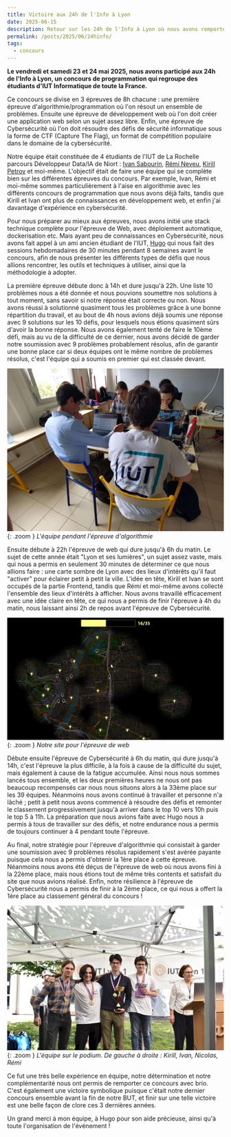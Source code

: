 ```yaml
---
title: Victoire aux 24h de l'Info à Lyon
date: 2025-06-15
description: Retour sur les 24h de l'Info à Lyon où nous avons remporté la première place avec l'équipe de l'IUT de La Rochelle.
permalink: /posts/2025/06/24hinfo/
tags:
  - concours
---
```


**Le vendredi et samedi 23 et 24 mai 2025, nous avons participé aux 24h de l'Info à Lyon, un concours de programmation qui regroupe des étudiants d'IUT Informatique de toute la France.**

Ce concours se divise en 3 épreuves de 8h chacune : une première épreuve d'algorithmie/programmation où l'on résout un ensemble de problèmes. Ensuite une épreuve de développement web où l'on doit créer une application web selon un sujet assez libre. Enfin, une épreuve de Cybersécurité où l'on doit résoudre des défis de sécurité informatique sous la forme de CTF (Capture The Flag), un format de compétition populaire dans le domaine de la cybersécurité.

Notre équipe était constituée de 4 étudiants de l'IUT de La Rochelle parcours Développeur Data/IA de Niort : [Ivan Sabourin](https://www.linkedin.com/in/ivan-sabourin/), [Rémi Neveu](https://www.linkedin.com/in/r%C3%A9mi-neveu/), [Kirill Petrov](https://www.linkedin.com/in/hammerill/) et moi-même. L'objectif était de faire une équipe qui se complète bien sur les différentes épreuves du concours. Par exemple, Ivan, Rémi et moi-même sommes particulièrement à l'aise en algorithmie avec les différents concours de programmation que nous avons déjà faits, tandis que Kirill et Ivan ont plus de connaissances en développement web, et enfin j'ai davantage d'expérience en cybersécurité. 

Pour nous préparer au mieux aux épreuves, nous avons initié une stack technique complète pour l'épreuve de Web, avec déploiement automatique, dockerisation etc. Mais ayant peu de connaissances en Cybersécurité, nous avons fait appel à un ami ancien étudiant de l'IUT, [Hugo](https://www.linkedin.com/in/1h1d/) qui nous fait des sessions hebdomadaires de 30 minutes pendant 8 semaines avant le concours, afin de nous présenter les différents types de défis que nous allions rencontrer, les outils et techniques à utiliser, ainsi que la méthodologie à adopter.

La première épreuve débute donc à 14h et dure jusqu'à 22h. Une liste 10 problèmes nous a été donnée et nous pouvions soumettre nos solutions à tout moment, sans savoir si notre réponse était correcte ou non. Nous avons réussi à solutionné quasiment tous les problèmes grâce à une bonne répartition du travail, et au bout de 4h nous avions déjà soumis une réponse avec 9 solutions sur les 10 défis, pour lesquels nous étions quasiment sûrs d'avoir la bonne réponse. Nous avons également tenté de faire le 10ème défi, mais au vu de la difficulté de ce dernier, nous avons décidé de garder notre soumission avec 9 problèmes probablement résolus, afin de garantir une bonne place car si deux équipes ont le même nombre de problèmes résolus, c'est l'équipe qui a soumis en premier qui est classée devant.

![L'équipe pendant l'épreuve d'algorithmie](/images/24hinfo/team_working.jpg){: .zoom }
*L'équipe pendant l'épreuve d'algorithmie*

Ensuite débute à 22h l'épreuve de web qui dure jusqu'à 6h du matin. Le sujet de cette année était "Lyon et ses lumières", un sujet assez vaste, mais qui nous a permis en seulement 30 minutes de déterminer ce que nous allions faire : une carte sombre de Lyon avec des lieux d'intérêts qu'il faut "activer" pour éclairer petit à petit la ville. L'idée en tête, Kirill et Ivan se sont occupés de la partie Frontend, tandis que Rémi et moi-même avons collecté l'ensemble des lieux d'intérêts à afficher. Nous avons travaillé efficacement avec une idée claire en tête, ce qui nous a permis de finir l'épreuve à 4h du matin, nous laissant ainsi 2h de repos avant l'épreuve de Cybersécurité.

![Notre site web](/images/24hinfo/site_web.png){: .zoom }
*Notre site pour l'épreuve de web*

Débute ensuite l'épreuve de Cybersécurité à 6h du matin, qui dure jusqu'à 14h, c'est l'épreuve la plus difficile, à la fois à cause de la difficulté du sujet, mais également à cause de la fatigue accumulée. Ainsi nous nous sommes lancés tous ensemble, et les deux premières heures ne nous ont pas beaucoup recompensés car nous nous situons alors à la 33ème place sur les 39 équipes. Néanmoins nous avons continué à travailler et personne n'a lâché ; petit à petit nous avons commencé à résoudre des défis et remonter le classement progressivement jusqu'à arriver dans le top 10 vers 10h puis le top 5 à 11h. La préparation que nous avions faite avec Hugo nous a permis à tous de travailler sur des défis, et notre endurance nous a permis de toujours continuer à 4 pendant toute l'épreuve.

Au final, notre stratégie pour l'épreuve d'algorithmie qui consistait à garder une soumission avec 9 problèmes résolus rapidement s'est avérée payante puisque cela nous a permis d'obtenir la 1ère place à cette épreuve. Néanmoins nous avons été déçus de l'épreuve de web où nous avons fini à la 22ème place, mais nous étions tout de même très contents et satisfait du site que nous avions réalisé. Enfin, notre résilience à l'épreuve de Cybersécurité nous a permis de finir à la 2ème place, ce qui nous a offert la 1ère place au classement général du concours !

![L'équipe sur le podium](/images/24hinfo/team_win.jpg){: .zoom }
*L'équipe sur le podium. De gauche à droite : Kirill, Ivan, Nicolas, Rémi*

Ce fut une très belle expérience en équipe, notre détermination et notre complémentarité nous ont permis de remporter ce concours avec brio. C'est également une victoire symbolique puisque c'était notre dernier concours ensemble avant la fin de notre BUT, et finir sur une telle victoire est une belle façon de clore ces 3 dernières années. 

Un grand merci à mon équipe, à Hugo pour son aide précieuse, ainsi qu'à toute l'organisation de l'événement !
